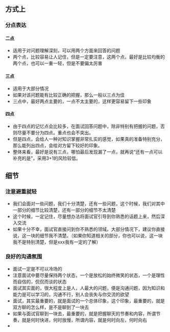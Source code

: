 #

## 方式上

### 分点表达

#### 二点

- 适用于对问题理解深刻，可以用两个方面来回答的问题
- 两个点，比较容易让人记住，但是一定要注意，这两个点，最好是比较均衡的两个点，也可以一重一轻，但是不要偏太厉害

#### 三点

- 适用于大部分情况
- 如果对该问题能有比较正确的把握，那么一般以三点为佳
- 三点中，最好两点主要的，一点不太主要的，这样更容易留下一些印象

#### 四点

- 由于四点的记忆点会比较多，在面试回答问题中，除非特别有把握的问题，否则尽量不要分为四点。重点也会不突出。
- 但是四点，会给人一种对知识掌握非常扎实的感觉，如果真的准备特别充分，那么能列出四点，会给对方留下较好的印象。
- 整体来看，最好是说有三点，哪怕最后发现漏了一点，就再说“还有一点可以补充的是”，采用3+1的风险较低。

## 细节

### 注意避重就轻

- 我们会面对一些问题，我们十分清楚，还有一些问题，这个时候，我们对其中一部分的细节比较清楚，还有一部分的细节不太清楚
- 这个时候，一定记住，尽量想办法将面试官引导到你熟悉的话题上来，然后深入交流
- 如果十分不幸，面试官直接问到你不熟悉的领域。大部分情况下，建议你直接说，这一块的细节我不清楚。（如果你知道相关的部分，你也可以说，这一块我不是特别清楚，但是xxx我有一定的了解）

### 良好的沟通氛围

- 面试一定是不可以冷场的
- 注意面试中要尽量保持两个状态，一个是放松的始终微笑的状态，一个是理性而自信的，侃侃而谈的状态
- 面试其实面的，很大程度上是人，人最大的问题，便是沟通问题，因为知识和能力是可以学习的，沟通不行，别人会丧失与你交流的欲望
- 面试，其实最重要的，就是面试的一个总体印象，这个印象，最重要的，就是双方聊的怎么样，是不是聊到了一块去
- 如果与面试官聊到一块去，最重要的，就是把握聊天的节奏和内容，所谓节奏，就是何时快进，何时放慢，所谓内容，就是何时向左，何时向右
- 